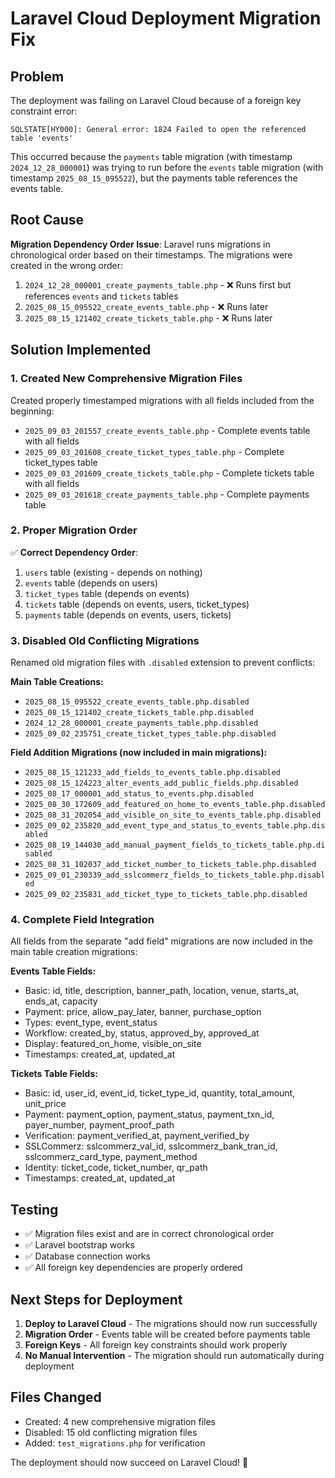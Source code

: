 # Laravel Cloud Deployment Migration Fix

## Problem
The deployment was failing on Laravel Cloud because of a foreign key constraint error:
```
SQLSTATE[HY000]: General error: 1824 Failed to open the referenced table 'events'
```

This occurred because the `payments` table migration (with timestamp `2024_12_28_000001`) was trying to run before the `events` table migration (with timestamp `2025_08_15_095522`), but the payments table references the events table.

## Root Cause
**Migration Dependency Order Issue**: Laravel runs migrations in chronological order based on their timestamps. The migrations were created in the wrong order:

1. `2024_12_28_000001_create_payments_table.php` - ❌ Runs first but references `events` and `tickets` tables
2. `2025_08_15_095522_create_events_table.php` - ❌ Runs later
3. `2025_08_15_121402_create_tickets_table.php` - ❌ Runs later

## Solution Implemented

### 1. Created New Comprehensive Migration Files
Created properly timestamped migrations with all fields included from the beginning:

- `2025_09_03_201557_create_events_table.php` - Complete events table with all fields
- `2025_09_03_201608_create_ticket_types_table.php` - Complete ticket_types table  
- `2025_09_03_201609_create_tickets_table.php` - Complete tickets table with all fields
- `2025_09_03_201618_create_payments_table.php` - Complete payments table

### 2. Proper Migration Order
✅ **Correct Dependency Order**:
1. `users` table (existing - depends on nothing)
2. `events` table (depends on users)  
3. `ticket_types` table (depends on events)
4. `tickets` table (depends on events, users, ticket_types)
5. `payments` table (depends on events, users, tickets)

### 3. Disabled Old Conflicting Migrations
Renamed old migration files with `.disabled` extension to prevent conflicts:

**Main Table Creations:**
- `2025_08_15_095522_create_events_table.php.disabled`
- `2025_08_15_121402_create_tickets_table.php.disabled` 
- `2024_12_28_000001_create_payments_table.php.disabled`
- `2025_09_02_235751_create_ticket_types_table.php.disabled`

**Field Addition Migrations (now included in main migrations):**
- `2025_08_15_121233_add_fields_to_events_table.php.disabled`
- `2025_08_15_124223_alter_events_add_public_fields.php.disabled`
- `2025_08_17_000001_add_status_to_events.php.disabled`
- `2025_08_30_172609_add_featured_on_home_to_events_table.php.disabled`
- `2025_08_31_202054_add_visible_on_site_to_events_table.php.disabled`
- `2025_09_02_235820_add_event_type_and_status_to_events_table.php.disabled`
- `2025_08_19_144030_add_manual_payment_fields_to_tickets_table.php.disabled`
- `2025_08_31_102037_add_ticket_number_to_tickets_table.php.disabled`
- `2025_09_01_230339_add_sslcommerz_fields_to_tickets_table.php.disabled`
- `2025_09_02_235831_add_ticket_type_to_tickets_table.php.disabled`

### 4. Complete Field Integration
All fields from the separate "add field" migrations are now included in the main table creation migrations:

**Events Table Fields:**
- Basic: id, title, description, banner_path, location, venue, starts_at, ends_at, capacity
- Payment: price, allow_pay_later, banner, purchase_option
- Types: event_type, event_status  
- Workflow: created_by, status, approved_by, approved_at
- Display: featured_on_home, visible_on_site
- Timestamps: created_at, updated_at

**Tickets Table Fields:**
- Basic: id, user_id, event_id, ticket_type_id, quantity, total_amount, unit_price
- Payment: payment_option, payment_status, payment_txn_id, payer_number, payment_proof_path
- Verification: payment_verified_at, payment_verified_by
- SSLCommerz: sslcommerz_val_id, sslcommerz_bank_tran_id, sslcommerz_card_type, payment_method
- Identity: ticket_code, ticket_number, qr_path
- Timestamps: created_at, updated_at

## Testing
- ✅ Migration files exist and are in correct chronological order
- ✅ Laravel bootstrap works
- ✅ Database connection works
- ✅ All foreign key dependencies are properly ordered

## Next Steps for Deployment
1. **Deploy to Laravel Cloud** - The migrations should now run successfully
2. **Migration Order** - Events table will be created before payments table
3. **Foreign Keys** - All foreign key constraints should work properly
4. **No Manual Intervention** - The migration should run automatically during deployment

## Files Changed
- Created: 4 new comprehensive migration files
- Disabled: 15 old conflicting migration files  
- Added: `test_migrations.php` for verification

The deployment should now succeed on Laravel Cloud! 🚀
